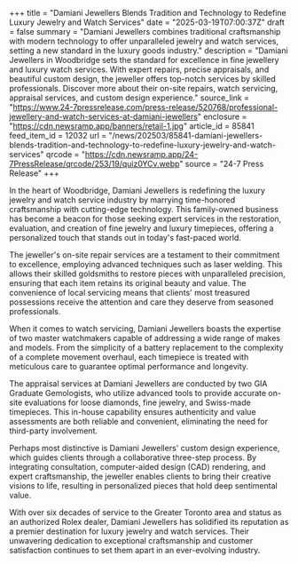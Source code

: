 +++
title = "Damiani Jewellers Blends Tradition and Technology to Redefine Luxury Jewelry and Watch Services"
date = "2025-03-19T07:00:37Z"
draft = false
summary = "Damiani Jewellers combines traditional craftsmanship with modern technology to offer unparalleled jewelry and watch services, setting a new standard in the luxury goods industry."
description = "Damiani Jewellers in Woodbridge sets the standard for excellence in fine jewellery and luxury watch services. With expert repairs, precise appraisals, and beautiful custom design, the jeweller offers top-notch services by skilled professionals. Discover more about their on-site repairs, watch servicing, appraisal services, and custom design experience."
source_link = "https://www.24-7pressrelease.com/press-release/520768/professional-jewellery-and-watch-services-at-damiani-jewellers"
enclosure = "https://cdn.newsramp.app/banners/retail-1.jpg"
article_id = 85841
feed_item_id = 12032
url = "/news/202503/85841-damiani-jewellers-blends-tradition-and-technology-to-redefine-luxury-jewelry-and-watch-services"
qrcode = "https://cdn.newsramp.app/24-7PressRelease/qrcode/253/19/quiz0YCv.webp"
source = "24-7 Press Release"
+++

<p>In the heart of Woodbridge, Damiani Jewellers is redefining the luxury jewelry and watch service industry by marrying time-honored craftsmanship with cutting-edge technology. This family-owned business has become a beacon for those seeking expert services in the restoration, evaluation, and creation of fine jewelry and luxury timepieces, offering a personalized touch that stands out in today's fast-paced world.</p><p>The jeweller's on-site repair services are a testament to their commitment to excellence, employing advanced techniques such as laser welding. This allows their skilled goldsmiths to restore pieces with unparalleled precision, ensuring that each item retains its original beauty and value. The convenience of local servicing means that clients' most treasured possessions receive the attention and care they deserve from seasoned professionals.</p><p>When it comes to watch servicing, Damiani Jewellers boasts the expertise of two master watchmakers capable of addressing a wide range of makes and models. From the simplicity of a battery replacement to the complexity of a complete movement overhaul, each timepiece is treated with meticulous care to guarantee optimal performance and longevity.</p><p>The appraisal services at Damiani Jewellers are conducted by two GIA Graduate Gemologists, who utilize advanced tools to provide accurate on-site evaluations for loose diamonds, fine jewelry, and Swiss-made timepieces. This in-house capability ensures authenticity and value assessments are both reliable and convenient, eliminating the need for third-party involvement.</p><p>Perhaps most distinctive is Damiani Jewellers' custom design experience, which guides clients through a collaborative three-step process. By integrating consultation, computer-aided design (CAD) rendering, and expert craftsmanship, the jeweller enables clients to bring their creative visions to life, resulting in personalized pieces that hold deep sentimental value.</p><p>With over six decades of service to the Greater Toronto area and status as an authorized Rolex dealer, Damiani Jewellers has solidified its reputation as a premier destination for luxury jewelry and watch services. Their unwavering dedication to exceptional craftsmanship and customer satisfaction continues to set them apart in an ever-evolving industry.</p>